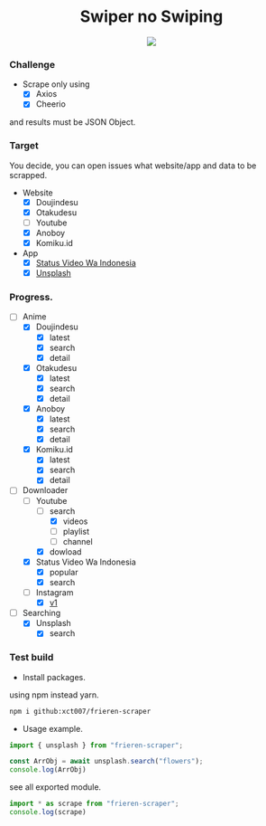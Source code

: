 <div align="center">
  <h1>Swiper no Swiping</h1>
  <img src="https://images.fineartamerica.com/images/artworkimages/mediumlarge/3/nickelodeon-dora-the-explorer-swiper-no-swiping-fox-ivof-miaol.jpg"/>
</div>

### Challenge
- Scrape only using
  - [x] Axios
  - [x] Cheerio

and results must be JSON Object.

### Target
You decide, you can open issues what website/app and data to be scrapped.
- Website
  - [x] Doujindesu
  - [x] Otakudesu
  - [ ] Youtube
  - [x] Anoboy
  - [x] Komiku.id
- App
  - [x] [Status Video Wa Indonesia](https://play.google.com/store/apps/details?id=com.videostatus.indonesia)
  - [x] [Unsplash](https://play.google.com/store/apps/details?id=com.aqteam.photofree)

### Progress.
- [ ] Anime
  - [x] Doujindesu
    - [x] latest
    - [x] search
    - [x] detail
  - [x] Otakudesu
    - [x] latest
    - [x] search
    - [x] detail
  - [x] Anoboy
    - [x] latest
    - [x] search
    - [x] detail
  - [x] Komiku.id
    - [x] latest
    - [x] search
    - [x] detail
- [ ] Downloader
  - [ ] Youtube
    - [ ] search
      - [x] videos
      - [ ] playlist
      - [ ] channel
    - [x] dowload
  - [x] Status Video Wa Indonesia
    - [x] popular
    - [x] search
  - [ ] Instagram
    - [x] [v1](https://downloadgram.org)
- [ ] Searching
  - [x] Unsplash
    - [x] search

### Test build
- Install packages.

using npm instead yarn.
```bash
npm i github:xct007/frieren-scraper
```
- Usage example.
```js
import { unsplash } from "frieren-scraper";

const ArrObj = await unsplash.search("flowers");
console.log(ArrObj)
```
see all exported module.
```js
import * as scrape from "frieren-scraper";
console.log(scrape)
```
